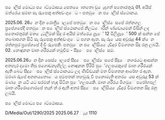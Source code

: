 ප ොලිස් මොධ්‍ය ප ොට්ඨොසය පෙත ෙොතතො වූ ෙැදගත් පතොරතුරු 01. අයිස් මත්රෙය සමඟ සැ රුපෙකු අත්අඩංගුෙට - පතඹුෙන ප ොලිස් ස්ථොනය.

2025.06. 26 ෙන දින රොත්‍රී ොලපේ පතඹුෙන ප ොලිස් ෙසපේ රත්නගල ප්‍රපේශපේදී පතඹුෙන ප ොලිස් ස්ථොනපේ නිලධ්‍ොරීන් ණ්ඩොයමක් විසින් ලද පතොරතුරක් මත ෙැටලීමක් සිදු ර අයිස් මත්රෙය ග්‍රෑේ 12 මිලිග්‍රෑේ 500 ක් සන්ත පේ තබොපගන සිටි සැ රුපෙකු අත්අඩංගුෙට පගන ඇත. සැ රු ෙයස අවුරුදු 44 ක් ෙන රත්නපුර ප්‍රපේශපේ දිංචි රුපෙකි. පතඹුෙන ප ොලිසිය ෙැඩිදුර විමශතන සිදු රනු ලබයි. 02. නොඳුනන මෘත ශරීරයක් හමුවීම - සීදූෙ ප ොලිස් ෙසම.

2025.06.26 ෙන දින සෙස් ොලපේ සීදූෙ ප ොලිස් ෙසපේ සීදූෙ නගරයට ආසන්න අතහැර දමො තිබූ පගොඩනැඟිල්ල නොඳුනන පිරිමි පුේගලපයකුපේ මෘත ශරීරයක් ඇති බෙට සීදූෙ ප ොලිස් ස්ථොනයට ලද ණිවිඩයක් මත විමශතන ආරේභ ර ඇත. මරණ රුපේ අනනයතොෙය පමපතක් තහවුරු වී පනොමැති අතර ෙයස අවුරුදු 53 ක් මණ ෙන යටි යට සරමක් හැඳ සිටින පුේගලපයකි. මෘත ශරීරය මීගමුෙ පරෝහපල් මෘත ශරීරොගොරපේ තැන් ත් ර ඇති අතර සීදූෙ ප ොලිසිය ෙැඩිදුර විමශතන සිදු රනු ලබයි.

ප ොලිස් මොධ්‍ය ප ොට්ඨොසය.

D/Media/Out/1290/2025 2025.06.27 ැය 1110